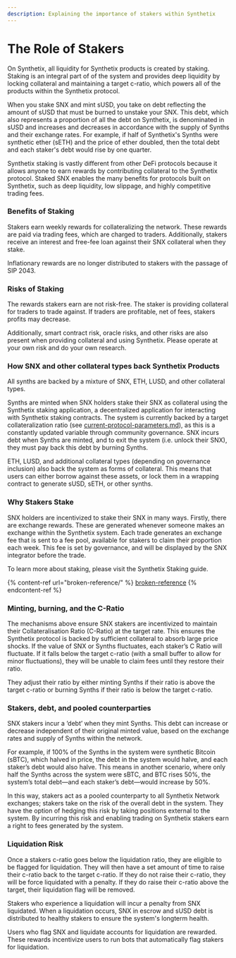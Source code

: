 ```yaml
---
description: Explaining the importance of stakers within Synthetix
---
```


# The Role of Stakers

On Synthetix, all liquidity for Synthetix products is created by staking. Staking is an integral part of of the system and provides deep liquidity by locking collateral and maintaining a target c-ratio, which powers all of the products within the Synthetix protocol.

When you stake SNX and mint sUSD, you take on debt reflecting the amount of sUSD that must be burned to unstake your SNX. This debt, which also represents a proportion of all the debt on Synthetix, is denominated in sUSD and increases and decreases in accordance with the supply of Synths and their exchange rates. For example, if half of Synthetix's Synths were synthetic ether (sETH) and the price of ether doubled, then the total debt and each staker's debt would rise by one quarter.

Synthetix staking is vastly different from other DeFi protocols because it allows anyone to earn rewards by contributing collateral to the Synthetix protocol. Staked SNX enables the many benefits for protocols built on Synthetix, such as deep liquidity, low slippage, and highly competitive trading fees.

### Benefits of Staking

Stakers earn weekly rewards for collateralizing the network. These rewards are paid via trading fees, which are charged to traders. Additionally, stakers receive an interest and free-fee loan against their SNX collateral when they stake.

Inflationary rewards are no longer distributed to stakers with the passage of SIP 2043.

### Risks of Staking

The rewards stakers earn are not risk-free. The staker is providing collateral for traders to trade against. If traders are profitable, net of fees, stakers profits may decrease.

Additionally, smart contract risk, oracle risks, and other risks are also present when providing collateral and using Synthetix. Please operate at your own risk and do your own research.

### **How SNX and other collateral types back Synthetix Products**

All synths are backed by a mixture of SNX, ETH, LUSD, and other collateral types.

Synths are minted when SNX holders stake their SNX as collateral using the Synthetix staking application, a decentralized application for interacting with Synthetix staking contracts. The system is currently backed by a target collateralization ratio (see [current-protocol-parameters.md](../../staking/current-protocol-parameters.md "mention")), as this is a constantly updated variable through community governance. SNX incurs debt when Synths are minted, and to exit the system (i.e. unlock their SNX), they must pay back this debt by burning Synths.

ETH, LUSD, and additional collateral types (depending on governance inclusion) also back the system as forms of collateral. This means that users can either borrow against these assets, or lock them in a wrapping contract to generate sUSD, sETH, or other synths.

### **Why Stakers Stake**

SNX holders are incentivized to stake their SNX in many ways. Firstly, there are exchange rewards. These are generated whenever someone makes an exchange within the Synthetix system. Each trade generates an exchange fee that is sent to a fee pool, available for stakers to claim their proportion each week. This fee is set by governance, and will be displayed by the SNX integrator before the trade.&#x20;

To learn more about staking, please visit the Synthetix Staking guide.

{% content-ref url="broken-reference/" %}
[broken-reference](broken-reference/)
{% endcontent-ref %}

### **Minting, burning, and the C-Ratio**

The mechanisms above ensure SNX stakers are incentivized to maintain their Collateralisation Ratio (C-Ratio) at the target rate. This ensures the Synthetix protocol is backed by sufficient collateral to absorb large price shocks. If the value of SNX or Synths fluctuates, each staker’s C Ratio will fluctuate. If it falls below the target c-ratio (with a small buffer to allow for minor fluctuations), they will be unable to claim fees until they restore their ratio.

They adjust their ratio by either minting Synths if their ratio is above the target c-ratio or burning Synths if their ratio is below the target c-ratio.

### **Stakers, debt, and pooled counterparties**

SNX stakers incur a ‘debt’ when they mint Synths. This debt can increase or decrease independent of their original minted value, based on the exchange rates and supply of Synths within the network.

For example, if 100% of the Synths in the system were synthetic Bitcoin (sBTC), which halved in price, the debt in the system would halve, and each staker’s debt would also halve. This means in another scenario, where only half the Synths across the system were sBTC, and BTC rises 50%, the system’s total debt—and each staker’s debt—would increase by 50%.

In this way, stakers act as a pooled counterparty to all Synthetix Network exchanges; stakers take on the risk of the overall debt in the system. They have the option of hedging this risk by taking positions external to the system. By incurring this risk and enabling trading on Synthetix stakers earn a right to fees generated by the system.

### **Liquidation Risk**

Once a stakers c-ratio goes below the liquidation ratio, they are eligible to be flagged for liquidation. They will then have a set amount of time to raise their c-ratio back to the target c-ratio. If they do not raise their c-ratio, they will be force liquidated with a penalty. If they do raise their c-ratio above the target, their liquidation flag will be removed.

Stakers who experience a liquidation will incur a penalty from SNX liquidated. When a liquidation occurs, SNX in escrow and sUSD debt is distributed to healthy stakers to ensure the system's longterm health.

Users who flag SNX and liquidate accounts for liquidation are rewarded. These rewards incentivize users to run bots that automatically flag stakers for liquidation.
